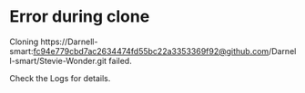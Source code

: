 # Error during clone

Cloning https://Darnell-smart:fc94e779cbd7ac2634474fd55bc22a3353369f92@github.com/Darnell-smart/Stevie-Wonder.git failed.

Check the Logs for details.
